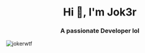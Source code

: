 <h1 align="center">Hi 👋, I'm Jok3r</h1>
<h3 align="center">A passionate Developer lol</h3>

<p align="center" - 📫 How to reach me **jokerwtf on discord.**>


<p align="center">


<p><img align="center" src="https://github-readme-stats.vercel.app/api/top-langs?username=jokerwtf&show_icons=true&locale=en&layout=compact" alt="jokerwtf" /></p>
